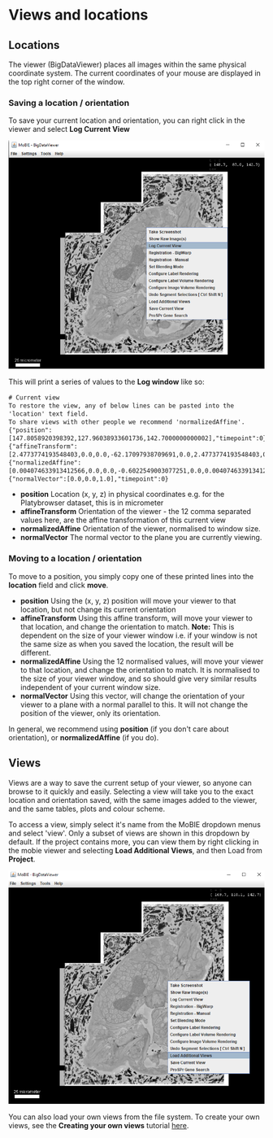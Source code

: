 # Views and locations

## Locations

The viewer (BigDataViewer) places all images within the same physical coordinate system.
The current coordinates of your mouse are displayed in the top right corner of the window.

### Saving a location / orientation

To save your current location and orientation, you can right click in the viewer and select
**Log Current View**

<img width="600" alt="image" src="./tutorial_images/logLocation.png">

This will print a series of values to the **Log window** like so:
```
# Current view
To restore the view, any of below lines can be pasted into the 'location' text field.
To share views with other people we recommend 'normalizedAffine'.
{"position":[147.8058920398392,127.96038933601736,142.7000000000002],"timepoint":0}
{"affineTransform":[2.4773774193548403,0.0,0.0,-62.17097938709691,0.0,2.4773774193548403,0.0,-48.00617911290328,0.0,0.0,2.4773774193548403,-353.52175774193614],"timepoint":0}
{"normalizedAffine":[0.004074633913412566,0.0,0.0,-0.6022549003077251,0.0,0.004074633913412566,0.0,-0.521391741962012,0.0,0.0,0.004074633913412566,-0.5814502594439739],"timepoint":0}
{"normalVector":[0.0,0.0,1.0],"timepoint":0}
```

- **position** Location (x, y, z) in physical coordinates e.g. for the
Platybrowser dataset, this is in micrometer
- **affineTransform** Orientation of the viewer - the 12 comma separated values
here, are the affine transformation of this current view
- **normalizedAffine** Orientation of the viewer, normalised to window size.
- **normalVector** The normal vector to the plane you are currently viewing.

### Moving to a location / orientation

To move to a position, you simply copy one of these printed lines into the **location** field and click **move**.

- **position** Using the (x, y, z) position will move your viewer to that
location, but not change its current orientation
- **affineTransform**  Using this affine transform, will move your viewer to
that location, and change the orientation to match. **Note:**
This is dependent on the size of your viewer window i.e. if your window is not
the same size as when you saved the location, the result will be different.
- **normalizedAffine** Using the 12 normalised values, will move your viewer to
that location, and change the orientation to match. It is normalised to the
size of your viewer window, and so should give very similar results independent
of your current window size.
- **normalVector** Using this vector, will change the orientation of your viewer
to a plane with a normal parallel to this. It will not change the position of
the viewer, only its orientation.

In general, we recommend using **position** (if you don't care about
orientation), or **normalizedAffine** (if you do).

## Views

Views are a way to save the current setup of your viewer, so anyone can browse
to it quickly and easily. Selecting a view will take you to the exact location
and orientation saved, with the same images added to the viewer, and the same
tables, plots and colour scheme.

To access a view, simply select it's name from the MoBIE dropdown menus and
select 'view'.  Only a subset of views are shown in this dropdown by default.
If the project contains more, you can view them by right clicking
in the mobie viewer and selecting **Load Additional Views**, and then Load from
**Project**.

<img width="600" alt="image" src="./tutorial_images/loadAdditionalViews.png">

You can also load your own views from the file system. To create your own
views, see the **Creating your own views** tutorial [here](./creating_your_own_views.md).
